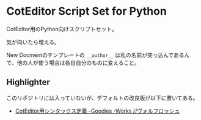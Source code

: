 
CotEditor Script Set for Python
===============================

CotEditor用のPython向けスクリプトセット。

気が向いたら増える。

New Docmentのテンプレートの `__author__` は私の名前が突っ込んであるんで、他の人が使う場合は各自自分のものに変えること。


Highlighter
------------
このリポジトリには入っていないが、デフォルトの改良版が以下に置いてある。

- [CotEditor用シンタックス定義 -Goodies -Works //ヴォルフロッシュ](wolfrosch.com/works/goodies/coteditor_syntax)
